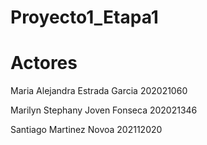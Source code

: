 # Proyecto1_Etapa1

# Actores
Maria Alejandra Estrada Garcia 202021060

Marilyn Stephany Joven Fonseca 202021346

Santiago Martinez Novoa 202112020
